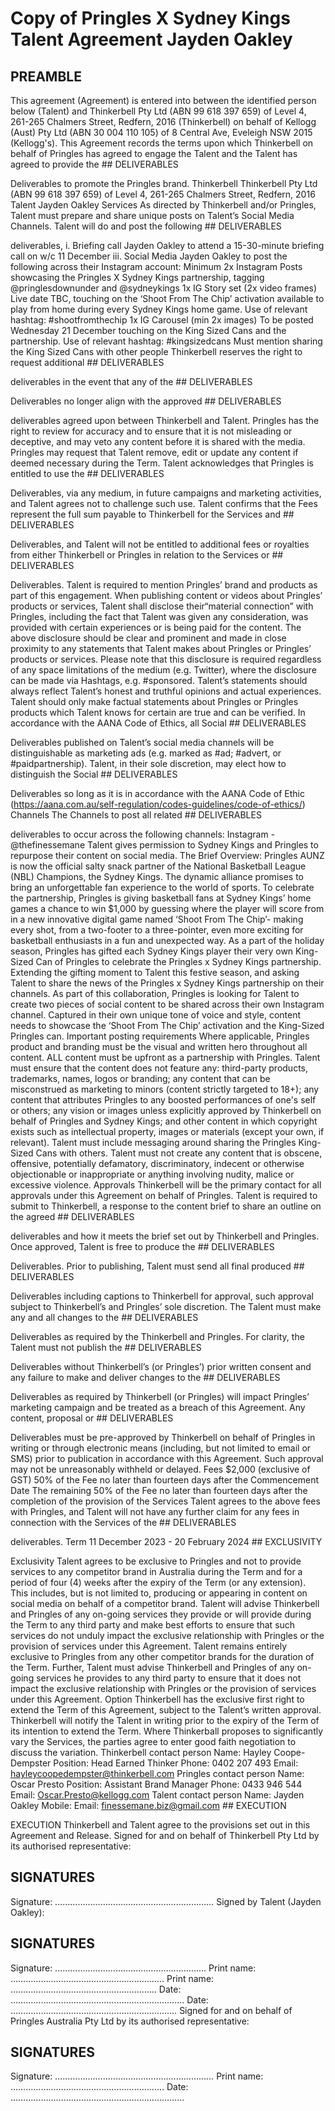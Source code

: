 # Copy of Pringles X Sydney Kings   Talent Agreement Jayden Oakley

## PREAMBLE

This agreement (Agreement) is entered into between the identified person below (Talent) and Thinkerbell Pty Ltd (ABN 99 618 397 659) of Level 4, 261-265 Chalmers Street, Redfern, 2016 (Thinkerbell) on behalf of Kellogg (Aust) Pty Ltd (ABN 30 004 110 105) of 8 Central Ave, Eveleigh NSW 2015 (Kellogg's). This Agreement records the terms upon which Thinkerbell on behalf of Pringles has agreed to engage the Talent and the Talent has agreed to provide the ## DELIVERABLES

Deliverables to promote the Pringles brand.
Thinkerbell 
Thinkerbell Pty Ltd (ABN 99 618 397 659) of Level 4, 261-265 Chalmers Street, Redfern, 2016 Talent Jayden Oakley Services As directed by Thinkerbell and/or Pringles, Talent must prepare and share unique posts on Talent’s Social Media Channels.
Talent will do and post the following ## DELIVERABLES

deliverables,
i. Briefing call Jayden Oakley to attend a 15-30-minute briefing call on w/c 11 December iii. Social Media Jayden Oakley to post the following across their Instagram account: 
Minimum 2x Instagram Posts showcasing the Pringles X Sydney Kings partnership, tagging @pringlesdownunder and @sydneykings 1x IG Story set (2x video frames)
Live date TBC, touching on the ‘Shoot From The Chip’ activation available to play from home during every Sydney Kings home game. 
Use of relevant hashtag: #shootfromthechip 1x IG Carousel (min 2x images)
To be posted Wednesday 21 December touching on the King Sized Cans and the partnership.
Use of relevant hashtag: #kingsizedcans Must mention sharing the King Sized Cans with other people Thinkerbell reserves the right to request additional ## DELIVERABLES

deliverables in the event that any of the ## DELIVERABLES

Deliverables no longer align with the approved ## DELIVERABLES

deliverables agreed upon between Thinkerbell and Talent.
Pringles has the right to review for accuracy and to ensure that it is not misleading or deceptive, and may veto any content before it is shared with the media. Pringles may request that Talent remove, edit or update any content if deemed necessary during the Term. 
Talent acknowledges that Pringles is entitled to use the ## DELIVERABLES

Deliverables, via any medium, in future campaigns and marketing activities, and Talent agrees not to challenge such use. Talent confirms that the Fees represent the full sum payable to Thinkerbell for the Services and ## DELIVERABLES

Deliverables, and Talent will not be entitled to additional fees or royalties from either Thinkerbell or Pringles in relation to the Services or ## DELIVERABLES

Deliverables.
Talent is required to mention Pringles’ brand and products as part of this engagement.
When publishing content or videos about Pringles’ products or services, Talent shall disclose their“material connection” with Pringles, including the fact that Talent was given any consideration, was provided with certain experiences or is being paid for the content. The above disclosure should be clear and prominent and made in close proximity to any statements that Talent makes about Pringles or Pringles’ products or services. Please note that this disclosure is required regardless of any space limitations of the medium (e.g. Twitter), where the disclosure can be made via Hashtags, e.g. #sponsored. Talent’s statements should always reflect Talent’s honest and truthful opinions and actual experiences. Talent should only make factual statements about Pringles or Pringles products which Talent knows for certain are true and can be verified.
In accordance with the AANA Code of Ethics, all Social ## DELIVERABLES

Deliverables published on Talent’s social media channels will be distinguishable as marketing ads (e.g. marked as #ad; #advert, or #paidpartnership). Talent, in their sole discretion, may elect how to distinguish the Social ## DELIVERABLES

Deliverables so long as it is in accordance with the AANA Code of Ethic (https://aana.com.au/self-regulation/codes-guidelines/code-of-ethics/)
Channels The Channels to post all related ## DELIVERABLES

deliverables to occur across the following channels:
Instagram - @thefinessemane Talent gives permission to Sydney Kings and Pringles to repurpose their content on social media.
The Brief Overview:
Pringles AUNZ is now the official salty snack partner of the National Basketball League (NBL) Champions, the Sydney Kings. The dynamic alliance promises to bring an unforgettable fan experience to the world of sports. 
To celebrate the partnership, Pringles is giving basketball fans at Sydney Kings’ home games a chance to win $1,000 by guessing where the player will score from in a new innovative digital game named ‘Shoot From The Chip’- making every shot, from a two-footer to a three-pointer, even more exciting for basketball enthusiasts in a fun and unexpected way. 
As a part of the holiday season, Pringles has gifted each Sydney Kings player their very own King-Sized Can of Pringles to celebrate the Pringles x Sydney Kings partnership.
Extending the gifting moment to Talent this festive season, and asking Talent to share the news of the Pringles x Sydney Kings partnership on their channels.
As part of this collaboration, Pringles is looking for Talent to create two pieces of social content to be shared across their own Instagram channel. Captured in their own unique tone of voice and style, content needs to showcase the ‘Shoot From The Chip’ activation and the King-Sized Pringles can.
Important posting requirements 
Where applicable, Pringles product and branding must be the visual and written hero throughout all content. ALL content must be upfront as a partnership with Pringles.
Talent must ensure that the content does not feature any:
third-party products, trademarks, names, logos or branding; 
any content that can be misconstrued as marketing to minors (content strictly targeted to 18+);
any content that attributes Pringles to any boosted performances of one's self or others;
any vision or images unless explicitly approved by Thinkerbell on behalf of Pringles and Sydney Kings; and other content in which copyright exists such as intellectual property, images or materials (except your own, if relevant).
Talent must include messaging around sharing the Pringles King-Sized Cans with others. 
Talent must not create any content that is obscene, offensive, potentially defamatory, discriminatory, indecent or otherwise objectionable or inappropriate or anything involving nudity, malice or excessive violence.
Approvals Thinkerbell will be the primary contact for all approvals under this Agreement on behalf of Pringles.
Talent is required to submit to Thinkerbell, a response to the content brief to share an outline on the agreed ## DELIVERABLES

deliverables and how it meets the brief set out by Thinkerbell and Pringles. Once approved, Talent is free to produce the ## DELIVERABLES

Deliverables. 
Prior to publishing, Talent must send all final produced ## DELIVERABLES

Deliverables including captions to Thinkerbell for approval, such approval subject to Thinkerbell’s and Pringles’ sole discretion. The Talent must make any and all changes to the ## DELIVERABLES

Deliverables as required by the Thinkerbell and Pringles. For clarity, the Talent must not publish the ## DELIVERABLES

Deliverables without Thinkerbell’s (or Pringles’) prior written consent and any failure to make and deliver changes to the ## DELIVERABLES

Deliverables as required by Thinkerbell (or Pringles) will impact Pringles’ marketing campaign and be treated as a breach of this Agreement.
Any content, proposal or ## DELIVERABLES

Deliverables must be pre-approved by Thinkerbell on behalf of Pringles in writing or through electronic means (including, but not limited to email or SMS) prior to publication in accordance with this Agreement. Such approval may not be unreasonably withheld or delayed.
Fees
$2,000 (exclusive of GST)
50% of the Fee no later than fourteen days after the Commencement Date The remaining 50% of the Fee no later than fourteen days after the completion of the provision of the Services Talent agrees to the above fees with Pringles, and Talent will not have any further claim for any fees in connection with the Services of the ## DELIVERABLES

deliverables.
Term 11 December 2023 - 20 February 2024 ## EXCLUSIVITY

Exclusivity Talent agrees to be exclusive to Pringles and not to provide services to any competitor brand in Australia during the Term and for a period of four (4) weeks after the expiry of the Term (or any extension). This includes, but is not limited to, producing or appearing in content on social media on behalf of a competitor brand. 
Talent will advise Thinkerbell and Pringles of any on-going services they provide or will provide during the Term to any third party and make best efforts to ensure that such services do not unduly impact the exclusive relationship with Pringles or the provision of services under this Agreement. Talent remains entirely exclusive to Pringles from any other competitor brands for the duration of the Term. Further, Talent must advise Thinkerbell and Pringles of any on-going services he provides to any third party to ensure that it does not impact the exclusive relationship with Pringles or the provision of services under this Agreement. 
Option Thinkerbell has the exclusive first right to extend the Term of this Agreement, subject to the Talent’s written approval. Thinkerbell will notify the Talent in writing prior to the expiry of the Term of its intention to extend the Term. Where Thinkerball proposes to significantly vary the Services, the parties agree to enter good faith negotiation to discuss the variation. 
Thinkerbell contact person Name: Hayley Coope-Dempster Position: Head Earned Thinker Phone: 0402 207 493 
Email: hayleycoopedempster@thinkerbell.com Pringles contact person Name: Oscar Presto Position: Assistant Brand Manager Phone: 0433 946 544 Email: Oscar.Presto@kellogg.com Talent contact person Name: Jayden Oakley Mobile: 
Email: finessemane.biz@gmail.com ## EXECUTION

EXECUTION Thinkerbell and Talent agree to the provisions set out in this Agreement and Release.
Signed for and on behalf of Thinkerbell Pty Ltd by its authorised representative:
## SIGNATURES

Signature: …………………………………………...…………
Signed by Talent (Jayden Oakley):
## SIGNATURES

Signature: …………………………………………...………
Print name: ………………………………………….…………
Print name: ………………………………………….………
Date: ……………………………………………………………
Date: …………………………………………………………
Signed for and on behalf of Pringles Australia Pty Ltd by its authorised representative:
## SIGNATURES

Signature: …………………………………………...…………
Print name: ………………………………………….…………
Date: ……………………………………………………………